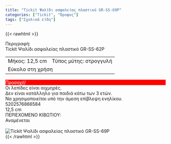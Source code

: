 ```yaml
---
title: "Tickit Ψαλίδι ασφαλείας πλαστικό GR-SS-69P"
categories: ["Tickit", "Όροφος"]
tags: ["Σχολικά είδη"]
---
```

{{< rawhtml >}}

<div class="sload709"><div class="product"><div id="sistatika">Περιγραφή:</div><div class="alltext">Tickit Ψαλίδι ασφαλείας πλαστικό GR-SS-62P</div><table id="diatable" style="margin-bottom:18px"><tbody><tr><td>Μήκος: 12,5 cm</td><td>Τύπος μύτης: στρογγυλή</td></tr><tr><td colspan="2">Εύκολο στη χρήση</td></tr></tbody></table><div id="loipa" style="background:red;color:#fff">Προσοχή!</div><div class="alltext">Οι λεπίδες είναι αιχμηρές.<br>Δεν είναι κατάλληλο για παιδιά κάτω των 3 ετών.<br>Να χρησιμοποιείται υπό την άμεση επίβλεψη ενηλίκου.</div><div id="barcode"><div id="barimage1"></div><span id="bartext">5202576866584</span></div><div id="varos"><div id="dimimg"></div><span id="varostext">12,5 cm</span></div><div id="kivotio">ΠΕΡΙΕΧΟΜΕΝΟ ΚΙΒΩΤΙΟΥ:<br>Αναμένεται</div><br><div class="pimg"><img alt="Tickit Ψαλίδι ασφαλείας πλαστικό GR-SS-69P" title="Tickit Ψαλίδι ασφαλείας πλαστικό GR-SS-69P" src="/media/images/tickit-psalidi-asfaleias-plastiko-gr-ss-69p.jpg"></div></div></div>
{{< /rawhtml >}}


